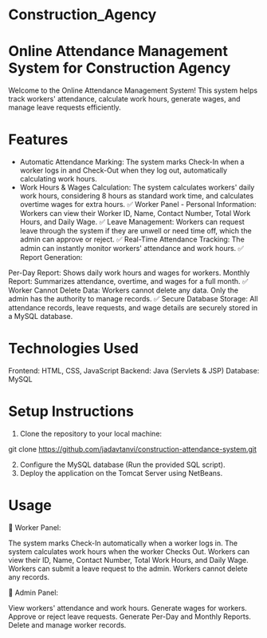 # Construction_Agency
# Online Attendance Management System for Construction Agency
Welcome to the Online Attendance Management System!
This system helps track workers' attendance, calculate work hours, generate wages, and manage leave requests efficiently.

# Features
* Automatic Attendance Marking: The system marks Check-In when a worker logs in and Check-Out when they log out, automatically calculating work hours.
* Work Hours & Wages Calculation: The system calculates workers' daily work hours, considering 8 hours as standard work time, and calculates overtime wages for extra hours.
✅ Worker Panel - Personal Information: Workers can view their Worker ID, Name, Contact Number, Total Work Hours, and Daily Wage.
✅ Leave Management: Workers can request leave through the system if they are unwell or need time off, which the admin can approve or reject.
✅ Real-Time Attendance Tracking: The admin can instantly monitor workers' attendance and work hours.
✅ Report Generation:

Per-Day Report: Shows daily work hours and wages for workers.
Monthly Report: Summarizes attendance, overtime, and wages for a full month.
✅ Worker Cannot Delete Data: Workers cannot delete any data. Only the admin has the authority to manage records.
✅ Secure Database Storage: All attendance records, leave requests, and wage details are securely stored in a MySQL database.

# Technologies Used
Frontend: HTML, CSS, JavaScript
Backend: Java (Servlets & JSP)
Database: MySQL

# Setup Instructions
1. Clone the repository to your local machine:

git clone https://github.com/jadavtanvi/construction-attendance-system.git

2. Configure the MySQL database (Run the provided SQL script).
3. Deploy the application on the Tomcat Server using NetBeans.
   
# Usage
🔹 Worker Panel:

The system marks Check-In automatically when a worker logs in.
The system calculates work hours when the worker Checks Out.
Workers can view their ID, Name, Contact Number, Total Work Hours, and Daily Wage.
Workers can submit a leave request to the admin.
Workers cannot delete any records.


🔹 Admin Panel:

View workers' attendance and work hours.
Generate wages for workers.
Approve or reject leave requests.
Generate Per-Day and Monthly Reports.
Delete and manage worker records.
